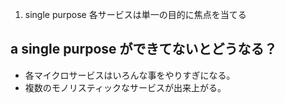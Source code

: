 
1. single purpose
各サービスは単一の目的に焦点を当てる


## a single purpose ができてないとどうなる？

* 各マイクロサービスはいろんな事をやりすぎになる。
* 複数のモノリスティックなサービスが出来上がる。
